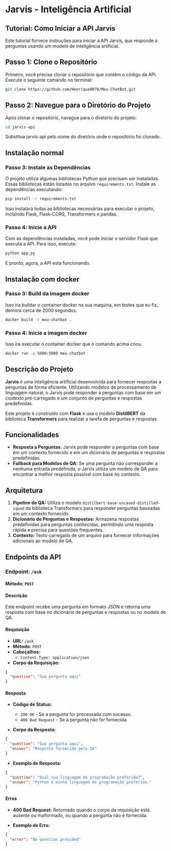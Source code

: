 # Jarvis - Inteligência Artificial

## Tutorial: Como Iniciar a API Jarvis

Este tutorial fornece instruções para iniciar a API Jarvis, que responde a perguntas usando um modelo de inteligência artificial.

## Passo 1: Clone o Repositório

Primeiro, você precisa clonar o repositório que contém o código da API. Execute o seguinte comando no terminal:

```bash
git clone https://github.com/Henrique0078/Meu-ChatBot.git
```

## Passo 2: Navegue para o Diretório do Projeto

Após clonar o repositório, navegue para o diretório do projeto:

```bash
cd jarvis-api
```
Substitua jarvis-api pelo nome do diretório onde o repositório foi clonado.

## Instalação normal
### Passo 3: Instale as Dependências

O projeto utiliza algumas bibliotecas Python que precisam ser instaladas. Essas bibliotecas estão listadas no arquivo `requirements.txt`. Instale as dependências executando:

```bash
pip install -r requirements.txt
```
Isso instalará todas as bibliotecas necessárias para executar o projeto, incluindo Flask, Flask-CORS, Transformers e pandas.

### Passo 4: Inicie a API

Com as dependências instaladas, você pode iniciar o servidor Flask que executa a API. Para isso, execute:

```bash
python app.py
```
E pronto, agora, a API esta funcionando.

## Instalação com docker
### Passo 3: Build da imagem docker
Isso ira buildar o container docker na sua maquina, em testes que eu fiz, demora cerca de 2000 segundos.
```bash
docker build -t meu-chatbot .
```
### Passo 4: Inicie a imagem docker
Isso ira executar o container docker que o comando acima criou.
```bash
docker run -p 5000:5000 meu-chatbot
```
## Descrição do Projeto

**Jarvis** é uma inteligência artificial desenvolvida para fornecer respostas a perguntas de forma eficiente. Utilizando modelos de processamento de linguagem natural, o Jarvis pode responder a perguntas com base em um contexto pré-carregado e um conjunto de perguntas e respostas predefinidas. 

Este projeto é construído com **Flask** e usa o modelo **DistilBERT** da biblioteca **Transformers** para realizar a tarefa de perguntas e respostas.

## Funcionalidades

- **Resposta a Perguntas:** Jarvis pode responder a perguntas com base em um contexto fornecido e em um dicionário de perguntas e respostas predefinidas.
- **Fallback para Modelos de QA:** Se uma pergunta não corresponder a nenhuma entrada predefinida, o Jarvis utiliza um modelo de QA para encontrar a melhor resposta possível com base no contexto.

## Arquitetura

1. **Pipeline de QA:** Utiliza o modelo `distilbert-base-uncased-distilled-squad` da biblioteca Transformers para responder perguntas baseadas em um contexto fornecido.
2. **Dicionário de Perguntas e Respostas:** Armazena respostas predefinidas para perguntas conhecidas, permitindo uma resposta rápida e precisa para questões frequentes.
3. **Contexto:** Texto carregado de um arquivo para fornecer informações adicionais ao modelo de QA.

## Endpoints da API

### Endpoint: `/ask`

#### Método: `POST`

#### Descrição

Este endpoint recebe uma pergunta em formato JSON e retorna uma resposta com base no dicionário de perguntas e respostas ou no modelo de QA.

#### Requisição

- **URL:** `/ask`
- **Método:** `POST`
- **Cabeçalhos:**
  - `Content-Type: application/json`
- **Corpo da Requisição:**

```json
{
  "question": "Sua pergunta aqui"
}
```
#### Resposta

- **Código de Status:**
  - `200 OK` - Se a pergunta for processada com sucesso.
  - `400 Bad Request` - Se a pergunta não for fornecida.

- **Corpo da Resposta:**

```json
{
  "question": "Sua pergunta aqui",
  "answer": "Resposta fornecida pela IA"
}
```
- **Exemplo de Resposta:**

```json
{
  "question": "Qual sua linguagem de programação preferida?",
  "answer": "Python é minha linguagem de programação preferida."
}
```
#### Erros

- **400 Bad Request:** Retornado quando o corpo da requisição está ausente ou malformado, ou quando a pergunta não é fornecida.

- **Exemplo de Erro:**

```json
{
  "error": "No question provided"
}
```
